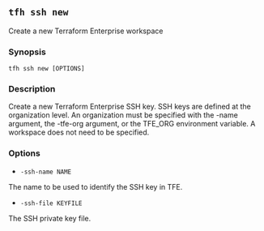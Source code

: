## `tfh ssh new`

Create a new Terraform Enterprise workspace

### Synopsis

    tfh ssh new [OPTIONS]

### Description

Create a new Terraform Enterprise SSH key.  SSH keys are defined at the organization level. An organization must be specified with the -name argument, the -tfe-org argument, or the TFE_ORG environment variable. A workspace does not need to be specified.

### Options

* `-ssh-name NAME`

The name to be used to identify the SSH key in TFE.

* `-ssh-file KEYFILE`

The SSH private key file.
